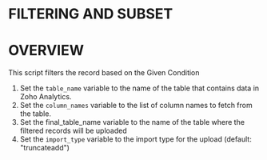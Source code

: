 # FILTERING AND SUBSET

# OVERVIEW
This script filters the record based on the Given Condition

1. Set the `table_name` variable to the name of the table that contains data in Zoho Analytics.
2. Set the `column_names` variable to the list of column names to fetch from the table.
3. Set the final_table_name variable to the name of the table where the filtered records will be uploaded
4. Set the `import_type` variable to the import type for the upload (default: "truncateadd")


